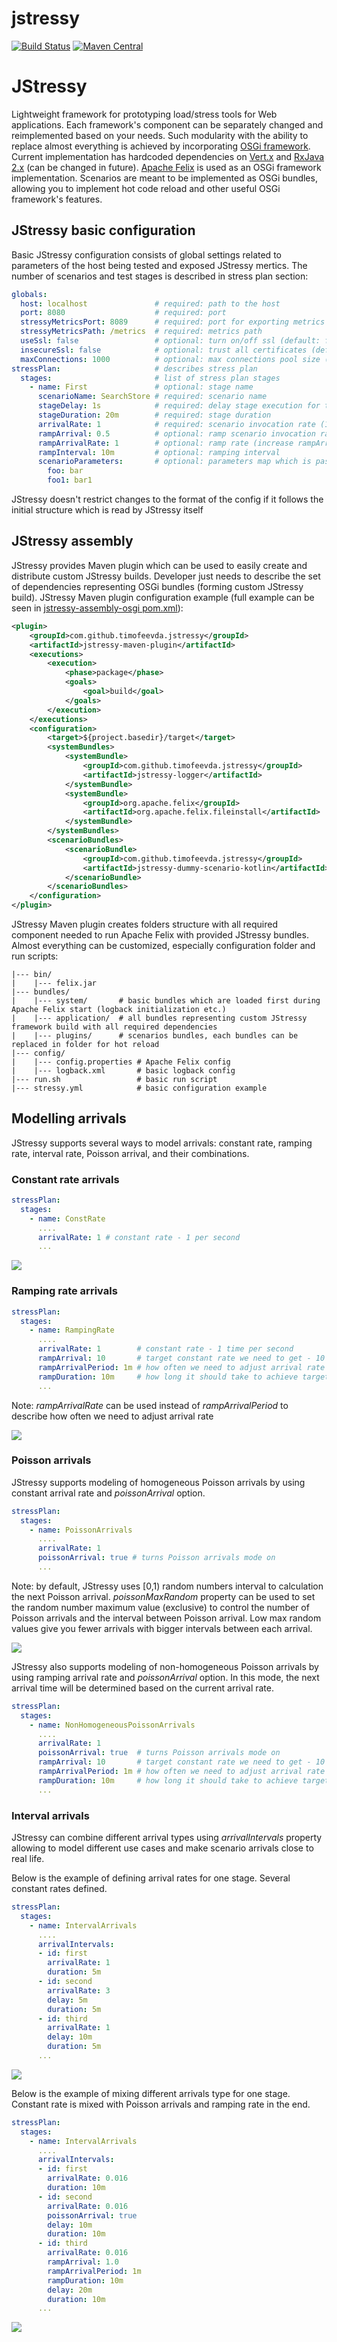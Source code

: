 # jstressy
[![Build Status](https://travis-ci.org/timofeevda/jstressy.svg?branch=master)](https://travis-ci.org/timofeevda/jstressy)
[![Maven Central](https://maven-badges.herokuapp.com/maven-central/com.github.timofeevda.jstressy/jstressy/badge.svg)](https://maven-badges.herokuapp.com/maven-central/com.github.timofeevda.jstressy/jstressy)

# JStressy
Lightweight framework for prototyping load/stress tools for Web applications. Each framework's component can be separately changed and reimplemented based on your needs. Such modularity with the ability to replace almost everything is achieved by incorporating [OSGi framework](https://www.osgi.org/developer/architecture/). Current implementation has hardcoded dependencies on [Vert.x](https://vertx.io/) and [RxJava 2.x](https://github.com/ReactiveX/RxJava) (can be changed in future). [Apache Felix](http://felix.apache.org/) is used as an OSGi framework implementation. Scenarios are meant to be implemented as OSGi bundles, allowing you to implement hot code reload and other useful OSGi framework's features.

## JStressy basic configuration
Basic JStressy configuration consists of global settings related to parameters of the host being tested and exposed JStressy mertics. The number of scenarios and test stages is described in stress plan section:
```yaml
globals:
  host: localhost               # required: path to the host
  port: 8080                    # required: port
  stressyMetricsPort: 8089      # required: port for exporting metrics (in Prometheus format)
  stressyMetricsPath: /metrics  # required: metrics path
  useSsl: false                 # optional: turn on/off ssl (default: false)
  insecureSsl: false            # optional: trust all certificates (default: false)
  maxConnections: 1000          # optional: max connections pool size (default: 1000)
stressPlan:                     # describes stress plan
  stages:                       # list of stress plan stages
    - name: First               # optional: stage name
      scenarioName: SearchStore # required: scenario name
      stageDelay: 1s            # required: delay stage execution for the specified time
      stageDuration: 20m        # required: stage duration
      arrivalRate: 1            # required: scenario invocation rate (1 time per second)
      rampArrival: 0.5          # optional: ramp scenario invocation rate (2 timer per second)
      rampArrivalRate: 1        # optional: ramp rate (increase rampArrival each second)
      rampInterval: 10m         # optional: ramping interval
      scenarioParameters:       # optional: parameters map which is passed to the scenario
        foo: bar
        foo1: bar1
```
JStressy doesn't restrict changes to the format of the config if it follows the initial structure which is read by JStressy itself

## JStressy assembly
JStressy provides Maven plugin which can be used to easily create and distribute custom JStressy builds. Developer just needs to describe the set of dependencies representing OSGi bundles (forming custom JStressy build).
JStressy Maven plugin configuration example (full example can be seen in [jstressy-assembly-osgi pom.xml](https://github.com/timofeevda/jstressy/blob/master/jstressy-assembly/pom.xml)):
```xml
<plugin>
    <groupId>com.github.timofeevda.jstressy</groupId>
    <artifactId>jstressy-maven-plugin</artifactId>
    <executions>
        <execution>
            <phase>package</phase>
            <goals>
                <goal>build</goal>
            </goals>
        </execution>
    </executions>
    <configuration>
        <target>${project.basedir}/target</target>        
        <systemBundles>
            <systemBundle>
                <groupId>com.github.timofeevda.jstressy</groupId>
                <artifactId>jstressy-logger</artifactId>
            </systemBundle>
            <systemBundle>
                <groupId>org.apache.felix</groupId>
                <artifactId>org.apache.felix.fileinstall</artifactId>
            </systemBundle>
        </systemBundles>
        <scenarioBundles>
            <scenarioBundle>
                <groupId>com.github.timofeevda.jstressy</groupId>
                <artifactId>jstressy-dummy-scenario-kotlin</artifactId>
            </scenarioBundle>
        </scenarioBundles>
    </configuration>
</plugin>
```
JStressy Maven plugin creates folders structure with all required component needed to run Apache Felix with provided JStressy bundles. Almost everything can be customized, especially configuration folder and run scripts:
```
|--- bin/
|    |--- felix.jar
|--- bundles/
|    |--- system/       # basic bundles which are loaded first during Apache Felix start (logback initialization etc.)
|    |--- application/  # all bundles representing custom JStressy framework build with all required dependencies
|    |--- plugins/      # scenarios bundles, each bundles can be replaced in folder for hot reload
|--- config/
|    |--- config.properties # Apache Felix config
|    |--- logback.xml       # basic logback config
|--- run.sh                 # basic run script
|--- stressy.yml            # basic configuration example
```

## Modelling arrivals

JStressy supports several ways to model arrivals: constant rate, ramping rate, interval rate, Poisson arrival, and their combinations.

### Constant rate arrivals
```yaml
stressPlan:                     
  stages:                       
    - name: ConstRate
      ....
      arrivalRate: 1 # constant rate - 1 per second
      ...
```
![](https://github.com/timofeevda/jstressy/blob/master/docs/figures/const_rate.PNG)

### Ramping rate arrivals
```yaml
stressPlan:                     
  stages:                       
    - name: RampingRate
      ....
      arrivalRate: 1        # constant rate - 1 time per second
      rampArrival: 10       # target constant rate we need to get - 10 times per second
      rampArrivalPeriod: 1m # how often we need to adjust arrival rate before getting the target one (1 time per minute)    
      rampDuration: 10m     # how long it should take to achieve target arrival rate (10 times per second after 10 minutes of 10 adjustments)
      ...
```
Note: *rampArrivalRate* can be used instead of *rampArrivalPeriod* to describe how often we need to adjust arrival rate

![](https://github.com/timofeevda/jstressy/blob/master/docs/figures/ramping_rate.PNG)

### Poisson arrivals

JStressy supports modeling of homogeneous Poisson arrivals by using constant arrival rate and *poissonArrival* option.

```yaml
stressPlan:                     
  stages:                       
    - name: PoissonArrivals
      ....
      arrivalRate: 1 
      poissonArrival: true # turns Poisson arrivals mode on
      ...
```

Note: by default, JStressy uses [0,1) random numbers interval to calculation the next Poisson arrival. *poissonMaxRandom* property can be used to set the random number maximum value (exclusive) to control the number of Poisson arrivals and the interval between Poisson arrival. Low max random values give you fewer arrivals with bigger intervals between each arrival.

![](https://github.com/timofeevda/jstressy/blob/master/docs/figures/poisson_rate.PNG)

JStressy also supports modeling of non-homogeneous Poisson arrivals by using ramping arrival rate and *poissonArrival* option. In this mode, the next arrival time will be determined based on the current arrival rate.
```yaml
stressPlan:                     
  stages:                       
    - name: NonHomogeneousPoissonArrivals
      ....
      arrivalRate: 1 
      poissonArrival: true  # turns Poisson arrivals mode on
      rampArrival: 10       # target constant rate we need to get - 10 times per second
      rampArrivalPeriod: 1m # how often we need to adjust arrival rate before getting the target one (1 time per minute)    
      rampDuration: 10m     # how long it should take to achieve target arrival rate (10 timer per second after 10 minutes of 10 adjustments)
      ...
```

### Interval arrivals
JStressy can combine different arrival types using *arrivalIntervals* property allowing to model different use cases and make scenario arrivals close to real life. 

Below is the example of defining arrival rates for one stage. Several constant rates defined.
```yaml
stressPlan:                     
  stages:                       
    - name: IntervalArrivals
      ....
      arrivalIntervals:
      - id: first
        arrivalRate: 1
        duration: 5m
      - id: second
        arrivalRate: 3
        delay: 5m
        duration: 5m
      - id: third
        arrivalRate: 1        
        delay: 10m
        duration: 5m
      ...
```
![](https://github.com/timofeevda/jstressy/blob/master/docs/figures/intervals_rate.PNG)

Below is the example of mixing different arrivals type for one stage. Constant rate is mixed with Poisson arrivals and ramping rate in the end.
```yaml
stressPlan:                     
  stages:                       
    - name: IntervalArrivals
      ....
      arrivalIntervals:
      - id: first
        arrivalRate: 0.016
        duration: 10m
      - id: second
        arrivalRate: 0.016
        poissonArrival: true
        delay: 10m
        duration: 10m
      - id: third
        arrivalRate: 0.016
        rampArrival: 1.0
        rampArrivalPeriod: 1m
        rampDuration: 10m
        delay: 20m
        duration: 10m
      ...
```
![](https://github.com/timofeevda/jstressy/blob/master/docs/figures/mixed_rate.PNG)
